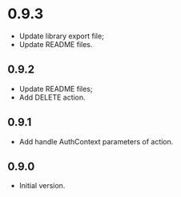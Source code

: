 # 0.9.3

- Update library export file;
- Update README files.

## 0.9.2

- Update README files;
- Add DELETE action.

## 0.9.1

- Add handle AuthContext parameters of action.

## 0.9.0

- Initial version.
